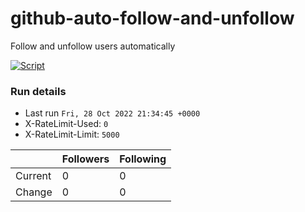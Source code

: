 # github-auto-follow-and-unfollow
Follow and unfollow users automatically

[![Script](https://github.com/isyuricunha/github-auto-follow-and-unfollow/actions/workflows/main.yml/badge.svg)](https://github.com/isyuricunha/github-auto-follow-and-unfollow/actions/workflows/main.yml)
### Run details
- Last run `Fri, 28 Oct 2022 21:34:45 +0000`
- X-RateLimit-Used: `0`
- X-RateLimit-Limit: `5000`

|  | Followers | Following |
| - | --------- | --------- |
| Current | 0 | 0 |
| Change | 0 | 0|
